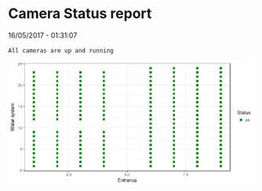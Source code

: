Camera Status report
================
16/05/2017 - 01:31:07

    All cameras are up and running

![](camreport_files/figure-markdown_github/unnamed-chunk-2-1.png)
